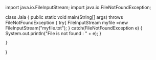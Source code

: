 import java.io.FileInputStream;
import java.io.FileNotFoundException;

class Jala {
	public static void main(String[] args) throws FileNotFoundException {
		try{
			FileInputStream myfile =new FileInputStream("myfile.txt");
		}
		catch(FileNotFoundException e)
		{
			System.out.println("File is not found : " + e);
		}
		
		
	}
}
